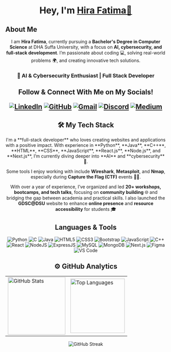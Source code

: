 <h1 align="center">Hey, I'm <a href="https://www.linkedin.com/in/hira-fatimaa/" target="_blank">Hira Fatima👋</a></h1>

<h2>About Me</h2> 

<p align="center">
  I am <b>Hira Fatima</b>, currently pursuing a <b>Bachelor's Degree in Computer Science</b> at DHA Suffa University, with a focus on <b>AI, cybersecurity, and full-stack development</b>. I’m passionate about coding 💻, solving real-world problems 🌍, and creating innovative tech solutions.
</p>

<h3 align="center">🤖 AI & Cybersecurity Enthusiast | Full Stack Developer</h3>

<div align="center">
  <h2>Follow & Connect With Me on My Socials!</h>

  <a href="https://www.linkedin.com/in/hira-fatimaa/" target="_blank"><img alt="LinkedIn" src="https://img.shields.io/badge/linkedin%20-%230077B5.svg?&style=for-the-badge&logo=linkedin&logoColor=white" /></a>
  <a href="https://github.com/hirafatimaa"><img alt="GitHub" src="https://img.shields.io/badge/github-%23121011.svg?style=for-the-badge&logo=github&logoColor=white" /></a>
  <a href="mailto:hirafatimaa718@gmail.com"><img alt="Gmail" src="https://img.shields.io/badge/Gmail-D14836?style=for-the-badge&logo=gmail&logoColor=white" /></a>
  <a href="https://discordapp.com/users/969693468685402122"><img alt="Discord" src="https://img.shields.io/badge/@.hirafatima-%235865F2.svg?style=for-the-badge&logo=discord&logoColor=white" /></a>
  <a href="https://medium.com/@hirafatimaa718"><img alt="Medium" src="https://img.shields.io/badge/Medium-12100E?style=for-the-badge&logo=medium&logoColor=white" /></a>
</div>

<div align="center">
  <h2>🛠 My Tech Stack</h2> 
I'm a **full-stack developer** who loves creating websites and applications with a positive impact. With experience in **Python**, **Java**, **C++**, **HTML**, **CSS**, **JavaScript**, **React.js**, **Node.js**, and **Next.js**, I’m currently diving deeper into **AI** and **cybersecurity** 🔐. 

Some tools I enjoy working with include **Wireshark**, **Metasploit**, and **Nmap**, especially during **Capture the Flag (CTF)** events 🕵️‍♀️.

With over a year of experience, I’ve organized and led **20+ workshops, bootcamps, and tech talks**, focusing on **community building** 🌐 and bridging the gap between academia and practical skills. I also launched the **GDSC@DSU** website to enhance **online presence** and **resource accessibility** for students 🎓
</div>

<h2 align="center">Languages & Tools</h2>

<p align="center">
  <img alt="Python" src="https://img.shields.io/badge/python-%233572A5.svg?&style=for-the-badge&logo=python&logoColor=white" />
  <img alt="C" src="https://img.shields.io/badge/c-%2300599C.svg?&style=for-the-badge&logo=c&logoColor=white" />
  <img alt="Java" src="https://img.shields.io/badge/java-%23ED8B00.svg?&style=for-the-badge&logo=java&logoColor=white" />
  <img alt="HTML5" src="https://img.shields.io/badge/html5-%23E34F26.svg?&style=for-the-badge&logo=html5&logoColor=white" />
  <img alt="CSS3" src="https://img.shields.io/badge/css3-%231572B6.svg?&style=for-the-badge&logo=css3&logoColor=white" />
  <img alt="Bootstrap" src="https://img.shields.io/badge/bootstrap-%23563D7C.svg?style=for-the-badge&logo=bootstrap&logoColor=white" />
  <img alt="JavaScript" src="https://img.shields.io/badge/javascript-%23323330.svg?&style=for-the-badge&logo=javascript&logoColor=%23F7DF1E" />
  <img alt="C++" src="https://img.shields.io/badge/c++-%2300599C.svg?&style=for-the-badge&logo=c%2B%2B&logoColor=white" />
  <img alt="React" src="https://img.shields.io/badge/react-%2320232a.svg?style=for-the-badge&logo=react&logoColor=%2361DAFB" />
  <img alt="NodeJS" src="https://img.shields.io/badge/node.js-6DA55F?style=for-the-badge&logo=node.js&logoColor=white" />
  <img alt="ExpressJS" src="https://img.shields.io/badge/express.js-6DA55F?style=for-the-badge&logo=express&logoColor=white" />
  <img alt="MySQL" src="https://img.shields.io/badge/MySQL-00000F?style=for-the-badge&logo=mysql&logoColor=white" />
  <img alt="MongoDB" src="https://img.shields.io/badge/MongoDB-00000F?style=for-the-badge&logo=mongodb&logoColor=white" />
  <img alt="Next.js" src="https://img.shields.io/badge/Next.js-000000?style=for-the-badge&logo=next.js&logoColor=white" />
  <img alt="Figma" src="https://img.shields.io/badge/Figma-%23F24E1E.svg?style=for-the-badge&logo=figma&logoColor=white" />
  <img alt="VS Code" src="https://img.shields.io/badge/Visual_Studio_Code-0078D4?style=for-the-badge&logo=visual%20studio%20code&logoColor=white" />
</p>

<h2 align="center">⚙️ GitHub Analytics</h2>

<table align="center">
  <tr>
    <td><img height="180px" src="https://github-readme-stats.vercel.app/api?username=hirafatimaa&show_icons=true&theme=dark" alt="GitHub Stats" /></td>
    <td><img height="170px" src="https://github-readme-stats.vercel.app/api/top-langs/?username=hirafatimaa&layout=compact&theme=dark" alt="Top Languages" /></td>
  </tr>
</table>

<div align="center">
  <p><img align="center" src="https://github-readme-streak-stats.herokuapp.com/?user=hirafatimaa&layout=compact&theme=dark" alt="GitHub Streak" /></p>
</div>




<!--
**hirafatimaa/hirafatimaa** is a ✨ _special_ ✨ repository because its `README.md` (this file) appears on your GitHub profile.
